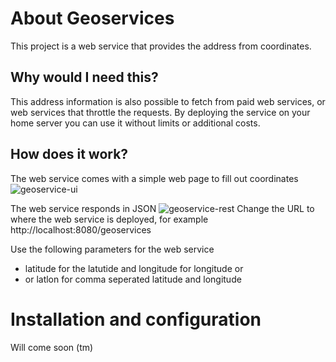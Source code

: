 # About Geoservices
This project is a web service that provides the address from coordinates.

## Why would I need this?
This address information is also possible to fetch from paid web services, or web services that throttle the requests.
By deploying the service on your home server you can use it without limits or additional costs.

## How does it work?
The web service comes with a simple web page to fill out coordinates
![geoservice-ui](https://github.com/jeltechnologies/geoservices/assets/153366704/d64a41e8-b9ae-4841-bfa3-060d8a43c5c6)

The web service responds in JSON
![geoservice-rest](https://github.com/jeltechnologies/geoservices/assets/153366704/3ae5b373-c117-4831-9b8b-911c72258397)
Change the URL to where the web service is deployed, for example http://localhost:8080/geoservices

Use the following parameters for the web service 
- latitude for the latutide and longitude for longitude or
- or latlon for comma seperated latitude and longitude

# Installation and configuration
Will come soon (tm)


